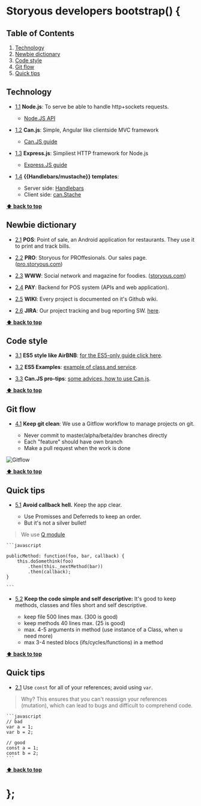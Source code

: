 # Storyous developers bootstrap() {

## Table of Contents

  1. [Technology](#technology)
  1. [Newbie dictionary](#newbie-dictionary)
  1. [Code style](#code-style)
  1. [Git flow](#git-flow)
  1. [Quick tips](#quick-tips)

## Technology

  - [1.1](#1.1) <a name='1.1'></a> **Node.js**: To serve be able to handle http+sockets requests.

    + [Node.JS API](https://nodejs.org/api/)

  - [1.2](#1.2) <a name='1.2'></a> **Can.js**: Simple, Angular like clientside MVC framework 

    + [Can.JS guide](http://canjs.com/guides/Tutorial.html)

  - [1.3](#1.3) <a name='1.3'></a> **Express.js**: Simpliest HTTP framework for Node.js

    + [Express.JS guide](http://expressjs.com/guide/routing.html)

  - [1.4](#1.4) <a name='1.4'></a> **{{Handlebars/mustache}} templates**: 

    + Server side: [Handlebars](http://handlebarsjs.com)
    + Client side: [can.Stache](http://canjs.com/docs/can.stache.html)

**[⬆ back to top](#table-of-contents)**

## Newbie dictionary

  - [2.1](#2.1) <a name='2.1'></a> **POS**: Point of sale, an Android application for restaurants. They use it to print and track bills.

  - [2.2](#2.2) <a name='2.2'></a> **PRO**: Storyous for PROffesionals. Our sales page. ([pro.storyous.com](http://pro.storyous.com))

  - [2.3](#2.3) <a name='2.3'></a> **WWW**: Social network and magazine for foodies. ([storyous.com](http://storyous.com))

  - [2.4](#2.4) <a name='2.4'></a> **PAY**: Backend for POS system (APIs and web application). 

  - [2.5](#2.5) <a name='2.5'></a> **WIKI**: Every project is documented on it's Github wiki.

  - [2.6](#2.6) <a name='2.6'></a> **JIRA**: Our project tracking and bug reporting SW. [here](http://storyousjira.atlassian.net).

**[⬆ back to top](#table-of-contents)**

## Code style

  - [3.1](#3.1) <a name='3.1'></a> **ES5 style like AirBNB**: [for the ES5-only guide click here](es5/). 
  
  - [3.2](#3.2) <a name='3.2'></a> **ES5 Examples**: [example of class and service](es5-sample/).

  - [3.3](#3.3) <a name='3.3'></a> **Can.JS pro-tips**: [some advices, how to use Can.js](can/).

**[⬆ back to top](#table-of-contents)**

## Git flow

  - [4.1](#4.1) <a name='4.1'></a> **Keep git clean**: We use a Gitflow workflow to manage projects on git.

    + Never commit to master/alpha/beta/dev branches directly
    + Each "feature" should have own branch
    + Make a pull request when the work is done 

![Gitflow](http://nvie.com/img/git-model@2x.png)

**[⬆ back to top](#table-of-contents)**

## Quick tips

  - [5.1](#5.1) <a name='5.1'></a> **Avoid callback hell.** Keep the app clear. 
  
    + Use Promisses and Deferreds to keep an order.
    + But it's not a silver bullet!
    
  > We use [Q module](https://www.npmjs.com/package/q) 

    ```javascript
    
    publicMethod: function(foo, bar, callback) {
        this.doSomethink(foo)
            .then(this._nextMethod(bar))
            .then(callback);
    }

    ```

  - [5.2](#5.2) <a name='5.2'></a> **Keep the code simple and self descriptive:** It's good to keep methods, classes and files short and self descriptive. 

    + keep file 500 lines max. (300 is good)
    + keep methods 40 lines max. (25 is good)
    + max. 4-5 arguments in method (use instance of a Class, when u need more)
    + max 3-4 nested blocs (ifs/cycles/functions) in a method

**[⬆ back to top](#table-of-contents)**

## Quick tips

  - [2.1](#2.1) <a name='2.1'></a> Use `const` for all of your references; avoid using `var`.

  > Why? This ensures that you can't reassign your references (mutation), which can lead to bugs and difficult to comprehend code.

    ```javascript
    // bad
    var a = 1;
    var b = 2;

    // good
    const a = 1;
    const b = 2;
    ```


**[⬆ back to top](#table-of-contents)**

# };
